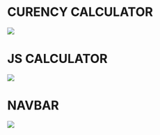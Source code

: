 <h1>CURENCY CALCULATOR</h1>
<img src="/">
<h1>JS CALCULATOR</h1>
<img src="/">
<h1>NAVBAR</h1>
<img src="/">

